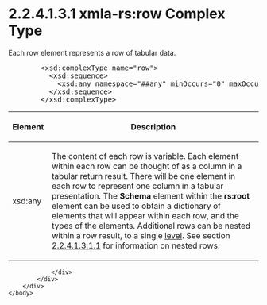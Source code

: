 <html dir="LTR" xmlns:mshelp="http://msdn.microsoft.com/mshelp" xmlns:ddue="http://ddue.schemas.microsoft.com/authoring/2003/5" xmlns:xlink="http://www.w3.org/1999/xlink" xmlns:tool="http://www.microsoft.com/tooltip">
    <head>
        <meta http-equiv="Content-Type" content="text/html; CHARSET=utf-8"></meta>
        <meta name="save" content="history"></meta>
        <title>2.2.4.1.3.1 xmla-rs:row Complex Type</title>
        <xml>
            <mshelp:toctitle title="2.2.4.1.3.1 xmla-rs:row Complex Type"></mshelp:toctitle>
            <mshelp:rltitle title="[MS-SSAS]: xmla-rs:row Complex Type"></mshelp:rltitle>
            <mshelp:keyword index="A" term="0e97ddbf-7a35-4ae4-ba44-a2fd0ae5faa9"></mshelp:keyword>
            <mshelp:attr name="DCSext.ContentType" value="open specification"></mshelp:attr>
            <mshelp:attr name="AssetID" value="0e97ddbf-7a35-4ae4-ba44-a2fd0ae5faa9"></mshelp:attr>
            <mshelp:attr name="TopicType" value="kbRef"></mshelp:attr>
            <mshelp:attr name="DCSext.Title" value="[MS-SSAS]: xmla-rs:row Complex Type" />
        </xml>
    </head>
    <body>
        <div id="header">
            <h1 class="heading">2.2.4.1.3.1 xmla-rs:row Complex Type</h1>
        </div>
        <div id="mainSection">
            <div id="mainBody">
                <div id="allHistory" class="saveHistory"></div>
                <div id="sectionSection0" class="section" name="collapseableSection">
                    

<p>Each row element represents a row of tabular data.</p>

<dl>
<dd>
<div><pre>   &lt;xsd:complexType name=&quot;row&quot;&gt;
     &lt;xsd:sequence&gt;
       &lt;xsd:any namespace=&quot;##any&quot; minOccurs=&quot;0&quot; maxOccurs =&quot;unbounded&quot; /&gt;
     &lt;/xsd:sequence&gt;
   &lt;/xsd:complexType&gt;
</pre></div>
</dd></dl>

<table>
 <thead>
  <tr>
   <th>
   <p>Element</p>
   </th>
   <th>
   <p>Description</p>
   </th>
  </tr>
 </thead>
 <tr>
  <td>
  <p>xsd:any</p>
  </td>
  <td>
  <p>The content of each row is variable. Each element
  within each row can be thought of as a column in a tabular return result.
  There will be one element in each row to represent one column in a tabular
  presentation. The <b>Schema</b> element within the <b>rs:root</b> element can
  be used to obtain a dictionary of elements that will appear within each row,
  and the types of the elements. Additional rows can be nested within a row
  result, to a single <a href="8676f5ce-62d4-4244-a326-634bfed4aba4.md#gt_35243297-04e4-4bb0-be03-defaf24c4246">level</a>.
  See section <a href="4b951396-fdb9-4434-a68a-83cff27cb7f4.md">2.2.4.1.3.1.1</a>
  for information on nested rows.</p>
  </td>
 </tr>
</table>

<p> </p>


                </div>
            </div>
        </div>
    </body>
</html>